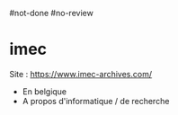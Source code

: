 #not-done #no-review 
# imec

Site : https://www.imec-archives.com/
 - En belgique
 - A propos d'informatique / de recherche
